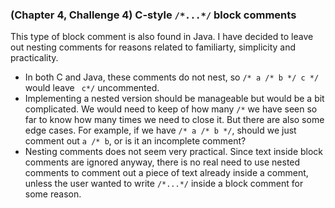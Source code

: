 ### (Chapter 4, Challenge 4) C-style `/*...*/` block comments
This type of block comment is also found in Java. I have decided to leave out nesting comments for reasons related to familiarty, simplicity and practicality. 
- In both C and Java, these comments do not nest, so `/* a /* b */ c */` would leave ` c*/` uncommented. 
- Implementing a nested version should be manageable but would be a bit complicated. We would need to keep of how many `/*` we have seen so far to know how many times we need to close it. But there are also some edge cases. For example, if we have `/* a /* b */`, should we just comment out ` a /* b `, or is it an incomplete comment? 
- Nesting comments does not seem very practical. Since text inside block comments are ignored anyway, there is no real need to use nested comments to comment out a piece of text already inside a comment, unless the user wanted to write `/*...*/` inside a block comment for some reason.